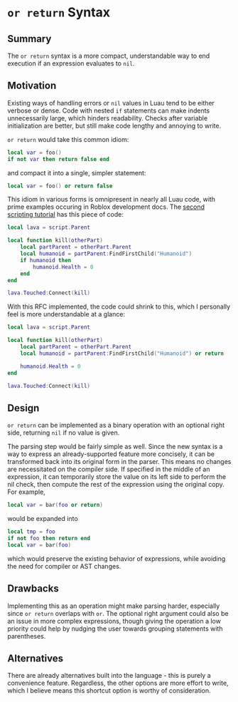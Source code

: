 # `or return` Syntax

## Summary

The `or return` syntax is a more compact, understandable way to end execution if an expression evaluates to `nil`.

## Motivation

Existing ways of handling errors or `nil` values in Luau tend to be either verbose or dense. Code with nested `if` statements can make indents unnecessarily large, which hinders readability. Checks after variable initialization are better, but still make code lengthy and annoying to write.

`or return` would take this common idiom:
```lua
local var = foo()
if not var then return false end
```
and compact it into a single, simpler statement:
```lua
local var = foo() or return false
```

This idiom in various forms is omnipresent in nearly all Luau code, with prime examples occuring in Roblox development docs. The [second scripting tutorial](https://create.roblox.com/docs/tutorials/scripting/basic-scripting/deadly-lava) has this piece of code:
```lua
local lava = script.Parent

local function kill(otherPart)
    local partParent = otherPart.Parent
    local humanoid = partParent:FindFirstChild("Humanoid")
    if humanoid then
        humanoid.Health = 0
    end
end

lava.Touched:Connect(kill)
```
With this RFC implemented, the code could shrink to this, which I personally feel is more understandable at a glance:
```lua
local lava = script.Parent

local function kill(otherPart)
    local partParent = otherPart.Parent
    local humanoid = partParent:FindFirstChild("Humanoid") or return

    humanoid.Health = 0
end

lava.Touched:Connect(kill)
```

## Design

`or return` can be implemented as a binary operation with an optional right side, returning `nil` if no value is given.

The parsing step would be fairly simple as well. Since the new syntax is a way to express an already-supported feature more concisely, it can be transformed back into its original form in the parser. This means no changes are necessitated on the compiler side. If specified in the middle of an expression, it can temporarily store the value on its left side to perform the nil check, then compute the rest of the expression using the original copy. For example,
```lua
local var = bar(foo or return)
```
would be expanded into
```lua
local tmp = foo
if not foo then return end
local var = bar(foo)
```
which would preserve the existing behavior of expressions, while avoiding the need for compiler or AST changes.

## Drawbacks

Implementing this as an operation might make parsing harder, especially since `or return` overlaps with `or`. The optional right argument could also be an issue in more complex expressions, though giving the operation a low priority could help by nudging the user towards grouping statements with parentheses.

## Alternatives

There are already alternatives built into the language - this is purely a convenience feature. Regardless, the other options are more effort to write, which I believe means this shortcut option is worthy of consideration.
